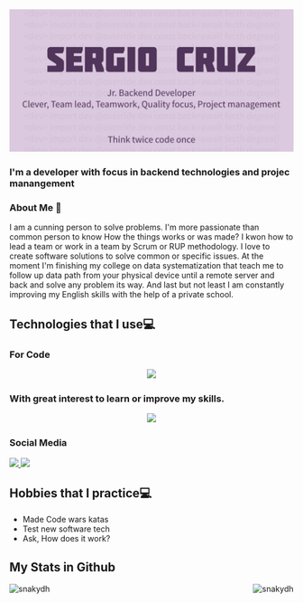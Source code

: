 <img src="https://github.com/Sergio-a11/Sergio-a11/blob/94665438cf92a0a72b2673962f1417c3ca7b99b0/readme.jpg"/>

### I'm a developer with focus in backend technologies and projec manangement

### About Me 🧔
I am a cunning person to solve problems. I'm more passionate than common person to know How the things works or was made? I kwon how to lead a team or work in a team by Scrum or RUP methodology. I love to create software solutions to solve common or specific issues. At the moment I'm finishing my college on data systematization that teach me to follow up data path from your physical device until a remote server and back and solve any problem its way. And last but not least I am constantly improving my English skills with the help of a private school.

## Technologies that I use💻
<h3> For Code</h3>
  <p align="center">
  <a href="https://skillicons.dev">
    <img src="https://skillicons.dev/icons?i=js,nodejs,express,java,postgres,html,bootstrap,css,git,github,docker,vscode,&perline=4" width="300"/>
  </a>
</p>
<h3> With great interest to learn or improve my skills.</h3>
  <p align="center">
  <a href="https://skillicons.dev">
    <img src="https://skillicons.dev/icons?i=nestjs,ts,nginx,azure,gcp,dart,flutter,electron,mongodb,openshift,linux,graphql&perline=4" width="100"/>
  </a>
</p>
<h3> Social Media</h3>
<a href="https://twitter.com/gohandev">
    <img src="https://skillicons.dev/icons?i=twitter" />
</a>
<a href="https://www.linkedin.com/in/sergiocruzguerrero">
    <img src="https://skillicons.dev/icons?i=linkedin" />
</a>

## Hobbies that I practice💻
* Made Code wars katas 
* Test new software tech 
* Ask, How does it work?


## My Stats in Github
<img align="left" src="https://github-readme-stats.vercel.app/api/top-langs/?username=Sergio-a11&theme=dark&,dockerfile&hide=html" alt="snakydh" />
<img align="right" src="https://github-readme-stats.vercel.app/api?username=Sergio-a11&theme=dark&show_icons=true&line_height=27&" alt="snakydh" />